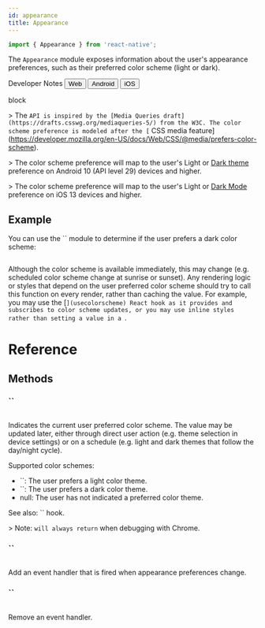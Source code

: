 ```yaml
---
id: appearance
title: Appearance
---
```


```jsx
import { Appearance } from 'react-native';
```

The `Appearance` module exposes information about the user's appearance preferences, such as their preferred color scheme (light or dark).

<div className="toggler">
  <span>Developer Notes</span>
  <span role="tablist" className="toggle-devNotes">
    <button role="tab" className="button-webNote" onClick="displayTabs('devNotes', 'webNote')">Web</button>
    <button role="tab" className="button-androidNote" onClick="displayTabs('devNotes', 'androidNote')">Android</button>
    <button role="tab" className="button-iosNote" onClick="displayTabs('devNotes', 'iosNote')">iOS</button>
  </span>
</div>

block

&gt; The `API is inspired by the [Media Queries draft](https://drafts.csswg.org/mediaqueries-5/) from the W3C. The color scheme preference is modeled after the [` CSS media feature](https://developer.mozilla.org/en-US/docs/Web/CSS/@media/prefers-color-scheme).

&gt; The color scheme preference will map to the user's Light or [Dark theme](https://developer.android.com/guide/topics/ui/look-and-feel/darktheme) preference on Android 10 (API level 29) devices and higher.

&gt; The color scheme preference will map to the user's Light or [Dark Mode](https://developer.apple.com/design/human-interface-guidelines/ios/visual-design/dark-mode/) preference on iOS 13 devices and higher.

## Example

You can use the `` module to determine if the user prefers a dark color scheme:

```jsx
```

Although the color scheme is available immediately, this may change (e.g. scheduled color scheme change at sunrise or sunset). Any rendering logic or styles that depend on the user preferred color scheme should try to call this function on every render, rather than caching the value. For example, you may use the [``](usecolorscheme) React hook as it provides and subscribes to color scheme updates, or you may use inline styles rather than setting a value in a ``.

# Reference

## Methods

### ``

```jsx
```

Indicates the current user preferred color scheme. The value may be updated later, either through direct user action (e.g. theme selection in device settings) or on a schedule (e.g. light and dark themes that follow the day/night cycle).

Supported color schemes:

- ``: The user prefers a light color theme.
- ``: The user prefers a dark color theme.
- null: The user has not indicated a preferred color theme.

See also: `` hook.

&gt; Note: `will always return` when debugging with Chrome.

### ``

```jsx
```

Add an event handler that is fired when appearance preferences change.

### ``

```jsx
```

Remove an event handler.

